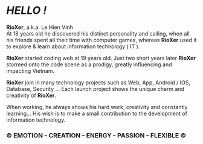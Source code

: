 # <i>HELLO !</i>
<strong>RioXer</strong>, a.k.a. Le Hien Vinh <br>
At 18 years old he discovered his distinct personality and calling, when all his friends spent all their time with computer games, whereas <strong>RioXer</strong> used it to explore & learn about information technology ( IT ).<br>

<strong>RioXer</strong> started coding web at 19 years old. Just two short years later <strong>RioXer</strong> stormed onto the code scene as a prodigy, greatly influencing and impacting Vietnam. <br>

<strong>RioXer</strong> join in many technology projects such as Web, App, Android / IOS, Database, Security ... Each launch project shows the unique charm and creativity of <strong>RioXer</strong>. <br>

When working, he always shows his hard work, creativity and constantly learning... His wish is to make a small contribution to the development of information technology.
<h3>&copy; EMOTION - CREATION - ENERGY - PASSION - FLEXIBLE &copy;</h3>
